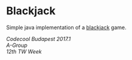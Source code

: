 # Blackjack

Simple java implementation of a [blackjack](https://en.wikipedia.org/wiki/Blackjack) game.

*Codecool Budapest 2017.1  
A-Group  
12th TW Week*